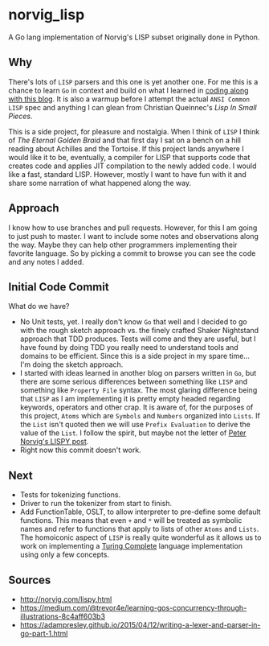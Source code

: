 # norvig_lisp
A Go lang implementation of Norvig's LISP subset originally done in Python.
## Why
There's lots of `LISP` parsers and this one is yet another one.  For me this is a chance to 
learn `Go` in context and build on what I learned in [coding along with this blog](https://adampresley.github.io/2015/04/12/writing-a-lexer-and-parser-in-go-part-1.html).
It is also a warmup before I attempt the actual `ANSI Common LISP` spec and anything I can glean from Christian Queinnec's *Lisp In Small Pieces*.  

This is a side project, for pleasure and nostalgia.  When I think of `LISP` I think of *The Eternal Golden Braid* and that first day I sat on a bench on a hill reading about Achilles and the Tortoise.  If this project lands anywhere I would like it to be, eventually, a compiler for LISP that supports code that creates code and applies JIT compilation to the newly added code.  I would like a fast, standard LISP.  However, mostly I want to have fun with it and share some narration of what happened along the way.

## Approach
I know how to use branches and pull requests.  However, for this I am going to just push to master.  I want to include some notes and observations along the way.  Maybe they can help other programmers implementing their favorite language.  So by picking a commit to browse you can see the code and any notes I added.

## Initial Code Commit 
What do we have?

* No Unit tests, yet.  I really don't know `Go` that well and I decided to go with the rough sketch approach vs. the finely crafted Shaker Nightstand approach that TDD produces.  Tests will come and they are useful, but I have found by doing TDD you really need to understand tools and domains to be efficient.  Since this is a side project in my spare time... I'm doing the sketch approach.
* I started with ideas learned in another blog on parsers written in `Go`, but there are some serious differences between something like `LISP` and something like `Property File` syntax.   The most glaring difference being that `LISP` as I am implementing it is pretty empty headed regarding keywords, operators and other crap.  It is aware of, for the purposes of this project, `Atoms` which are `Symbols` and `Numbers` organized into `Lists`.  If the `List` isn't quoted then we will use `Prefix Evaluation` to derive the value of the `List`. I follow the spirit, but maybe not the letter of [Peter Norvig's LISPY post](http://norvig.com/lispy.html).
* Right now this commit doesn't work.
## Next
* Tests for tokenizing functions.
* Driver to run the tokenizer from start to finish.
* Add FunctionTable, OSLT, to allow interpreter to pre-define some default functions.  This means that even `+` and `*` will be treated as symbolic names and refer to functions that apply to lists of other `Atoms` and `Lists`.  The homoiconic aspect of `LISP` is really quite wonderful as it allows us to work on implementing a [Turing Complete](https://lispcast.com/the-most-important-idea-in-computer-science/) language implementation using only a few concepts.    

## Sources
* http://norvig.com/lispy.html
* https://medium.com/@trevor4e/learning-gos-concurrency-through-illustrations-8c4aff603b3
* https://adampresley.github.io/2015/04/12/writing-a-lexer-and-parser-in-go-part-1.html
